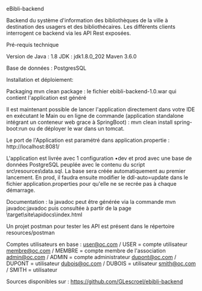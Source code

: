 eBibli-backend

Backend du système d'information des bibliothèques de la ville à destination des usagers et des bibliothécaires.
Les différents clients interrogent ce backend via les API Rest exposées.

Pré-requis technique

Version de Java : 1.8
 JDK : jdk1.8.0_202
 Maven 3.6.0

Base de données : PostgresSQL

Installation et déploiement:

Packaging
mvn clean package : le fichier ebibli-backend-1.0.war qui contient l'application est généré

Il est maintenant possible de lancer l'application directement dans votre IDE en exécutant le Main
ou en ligne de commande (application standalone intégrant un conteneur web grace à SpringBoot) : mvn clean install spring-boot:run
ou de déployer le war dans un tomcat.

Le port de l'Application est paramétré dans application.propertie : http://localhost:8081/

L'application est livrée avec 1 configuration
•dev et prod avec une base de données PostgreSQL peuplée avec le contenu du script src\resources\data.sql. 
La base sera créée automatiquement au premier lancement.
En prod, il faudra ensuite modifier le ddl-auto=update dans le fichier application.properties pour qu'elle ne se recrée pas à chaque démarrage.

Documentation : la javadoc peut être générée via la commande mvn javadoc:javadoc puis consultée à partir de la page \target\site\apidocs\index.html

Un projet postman pour tester les API est présent dans le répertoire resources/postman

Comptes utilisateurs en base :
user@oc.com / USER = compte utilisateur
membre@oc.com / MEMBRE = compte membre de l'association
admin@oc.com / ADMIN = compte administrateur
dupont@oc.com / DUPONT = utilisateur
dubois@oc.com / DUBOIS = utilisateur
smith@oc.com / SMITH = utilisateur

Sources disponibles sur : https://github.com/GLescroel/ebibli-backend
